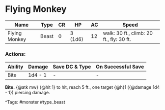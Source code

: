 # Flying Monkey

| Name | Type | CR | HP | AC | Speed |
|------|------|----|----|----|-------|
| Flying Monkey | Beast | 0 | 3 (1d6) | 12 | walk: 30 ft., climb: 20 ft., fly: 30 ft. |

### Actions:

| Ability | Damage | Save DC & Type | On Successful Save |
|---------|--------|----------------|--------------------|
| Bite | 1d4 - 1 | - | - |


**Bite.** {@atk mw} {@hit 1} to hit, reach 5 ft., one target {@h}1 ({@damage 1d4 - 1}) piercing damage.

^Tags: #monster #type_beast